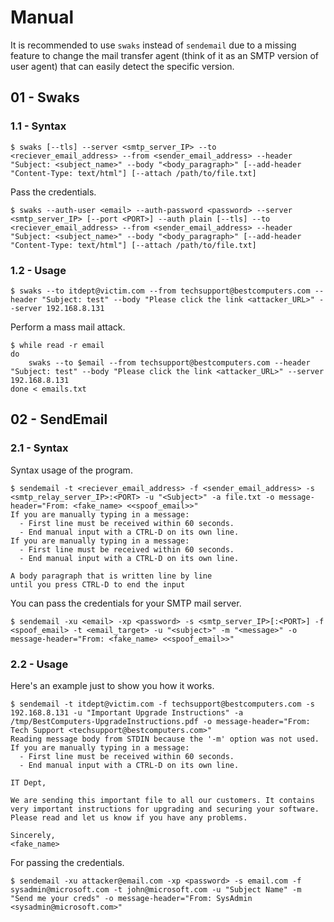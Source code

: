 # Manual

It is recommended to use `swaks` instead of `sendemail` due to a missing feature to change the mail transfer agent (think of it as an SMTP version of user agent) that can easily detect the specific version.

## 01 - Swaks

### 1.1 - Syntax

```
$ swaks [--tls] --server <smtp_server_IP> --to <reciever_email_address> --from <sender_email_address> --header "Subject: <subject_name>" --body "<body_paragraph>" [--add-header "Content-Type: text/html"] [--attach /path/to/file.txt]
```

Pass the credentials.

```
$ swaks --auth-user <email> --auth-password <password> --server <smtp_server_IP> [--port <PORT>] --auth plain [--tls] --to <reciever_email_address> --from <sender_email_address> --header "Subject: <subject_name>" --body "<body_paragraph>" [--add-header "Content-Type: text/html"] [--attach /path/to/file.txt]
```

### 1.2 - Usage

```
$ swaks --to itdept@victim.com --from techsupport@bestcomputers.com --header "Subject: test" --body "Please click the link <attacker_URL>" --server 192.168.8.131
```

Perform a mass mail attack.

```
$ while read -r email
do
	swaks --to $email --from techsupport@bestcomputers.com --header "Subject: test" --body "Please click the link <attacker_URL>" --server 192.168.8.131
done < emails.txt
```

## 02 - SendEmail

### 2.1 - Syntax

Syntax usage of the program.

```
$ sendemail -t <reciever_email_address> -f <sender_email_address> -s <smtp_relay_server_IP>:<PORT> -u "<Subject>" -a file.txt -o message-header="From: <fake_name> <<spoof_email>>"
If you are manually typing in a message:
  - First line must be received within 60 seconds.
  - End manual input with a CTRL-D on its own line.
If you are manually typing in a message:
  - First line must be received within 60 seconds.
  - End manual input with a CTRL-D on its own line.

A body paragraph that is written line by line
until you press CTRL-D to end the input
```

You can pass the credentials for your SMTP mail server.

```
$ sendemail -xu <email> -xp <password> -s <smtp_server_IP>[:<PORT>] -f <spoof_email> -t <email_target> -u "<subject>" -m "<message>" -o message-header="From: <fake_name> <<spoof_email>>"
```

### 2.2 - Usage

Here's an example just to show you how it works.

```
$ sendemail -t itdept@victim.com -f techsupport@bestcomputers.com -s 192.168.8.131 -u "Important Upgrade Instructions" -a /tmp/BestComputers-UpgradeInstructions.pdf -o message-header="From: Tech Support <techsupport@bestcomputers.com>"
Reading message body from STDIN because the '-m' option was not used.
If you are manually typing in a message:
  - First line must be received within 60 seconds.
  - End manual input with a CTRL-D on its own line.

IT Dept,

We are sending this important file to all our customers. It contains very important instructions for upgrading and securing your software. Please read and let us know if you have any problems.

Sincerely,
<fake_name>
```

For passing the credentials.

```
$ sendemail -xu attacker@email.com -xp <password> -s email.com -f sysadmin@microsoft.com -t john@microsoft.com -u "Subject Name" -m "Send me your creds" -o message-header="From: SysAdmin <sysadmin@microsoft.com>"
```